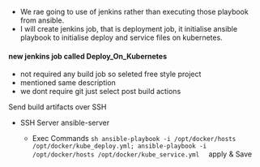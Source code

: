 - We rae going to use of jenkins rather than executing those playbook from ansible.
- I will create jenkins job, that is deployment job, it initialise ansible playbook to initialise deploy and service files on kubernetes.

#### new jenkins job called Deploy_On_Kubernetes

- not required any build job so seleted free style project 
- mentioned same description
- we dont require git just select post build actions

Send build artifacts over SSH
 - SSH Server
    ansible-server

      - Exec Commands
             ```sh
             ansible-playbook -i /opt/docker/hosts /opt/docker/kube_deploy.yml;
             ansible-playbook -i /opt/docker/hosts /opt/docker/kube_service.yml 
             ```
   apply & Save
